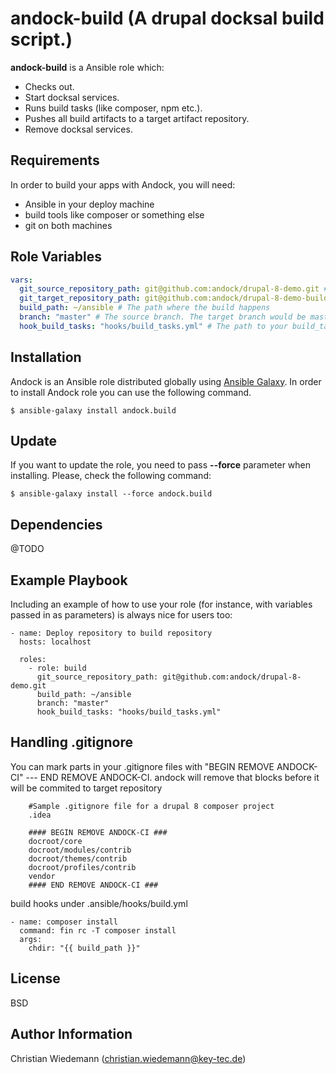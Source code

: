 andock-build (A drupal docksal build script.)
=========

**andock-build** is a Ansible role which:
* Checks out.
* Start docksal services.
* Runs build tasks (like composer, npm etc.).  
* Pushes all build artifacts to a target artifact repository.  
* Remove docksal services.
  

Requirements
------------

In order to build your apps with Andock, you will need:

* Ansible in your deploy machine
* build tools like composer or something else
* git on both machines


Role Variables
--------------

```yaml
vars:
  git_source_repository_path: git@github.com:andock/drupal-8-demo.git # The source repository 
  git_target_repository_path: git@github.com:andock/drupal-8-demo-build.git # The target repository. Can be the same repository as the source repository 
  build_path: ~/ansible # The path where the build happens
  branch: "master" # The source branch. The target branch would be master-build
  hook_build_tasks: "hooks/build_tasks.yml" # The path to your build_tasks hook file
```

Installation
------------

Andock is an Ansible role distributed globally using [Ansible Galaxy](https://galaxy.ansible.com/). In order to install Andock role you can use the following command.

```
$ ansible-galaxy install andock.build
```

Update
------

If you want to update the role, you need to pass **--force** parameter when installing. Please, check the following command:

```
$ ansible-galaxy install --force andock.build
```

Dependencies
------------

@TODO

Example Playbook
----------------

Including an example of how to use your role (for instance, with variables passed in as parameters) is always nice for users too:

    - name: Deploy repository to build repository
      hosts: localhost
      
      roles:
        - role: build
          git_source_repository_path: git@github.com:andock/drupal-8-demo.git
          build_path: ~/ansible
          branch: "master"
          hook_build_tasks: "hooks/build_tasks.yml"


Handling .gitignore 
----------------

You can mark parts in your .gitignore files with "BEGIN REMOVE ANDOCK-CI" --- END REMOVE ANDOCK-CI.
andock will remove that blocks before it will be commited to target repository
 

        #Sample .gitignore file for a drupal 8 composer project
        .idea
        
        #### BEGIN REMOVE ANDOCK-CI ###
        docroot/core
        docroot/modules/contrib
        docroot/themes/contrib
        docroot/profiles/contrib
        vendor
        #### END REMOVE ANDOCK-CI ###

build hooks under .ansible/hooks/build.yml

    - name: composer install
      command: fin rc -T composer install
      args:
        chdir: "{{ build_path }}"



License
-------

BSD

Author Information
------------------

Christian Wiedemann (christian.wiedemann@key-tec.de)
